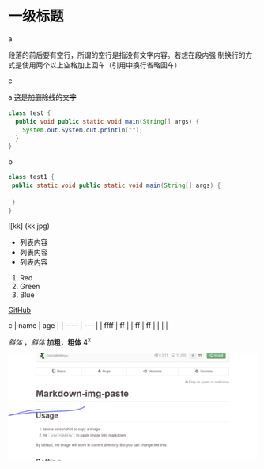 # 一级标题
a

段落的前后要有空行，所谓的空行是指没有文字内容。若想在段内强
制换行的方式是使用两个以上空格加上回车（引用中换行省略回车）

c

a
~~这是加删除线的文字~~
```java
class test {
  public void public static void main(String[] args) {
    System.out.System.out.println("");
  }
}
```
b
```java
class test1 {
 public static void public static void main(String[] args) {

 }
}
```
![kk] (kk.jpg)

+ 列表内容
+ 列表内容
+ 列表内容
1. Red
2. Green
3. Blue


[GitHub](http://github.com)


c
| name | age |
| ---- | --- |
| ffff | ff  |
| ff   | ff  |
|      |     |

*斜体* ，_斜体_
**加粗**，__粗体__
4<sup>x</sup>

![](assets/atom-test-ls.PNG)
